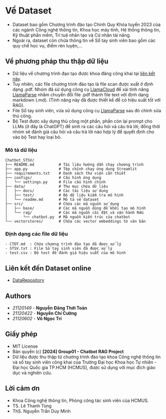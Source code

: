 # Về Dataset
* Dataset bao gồm Chương trình đào tạo Chính Quy Khóa tuyển 2023 của các ngành Công nghệ thông tin, Khoa học máy tính, Hệ thống thông tin, Kỹ thuật phần mềm, Trí tuệ nhân tạo và Cử nhân tài năng. 
* Ngoài ra, dataset còn chứa thông tin về Sổ tay sinh viên bao gồm các quy chế học vụ, điểm rèn luyện,...

## Về phương pháp thu thập dữ liệu

* Dữ liệu về chương trình đạo tạo được khoa đăng công khai tại [liên kết này](https://www.fit.hcmus.edu.vn/vn/Default.aspx?tabid=1284). 
* Tuy nhiên, các file chương trình đào tạo là file scan được xuất ở định dạng .pdf. Nhóm đã sử dụng công cụ [LlamaCloud](https://cloud.llamaindex.ai/) để xài tính năng [LlamaParse](https://cloud.llamaindex.ai/parse) nhằm chuyển đổi file .pdf thành file text với định dạng markdown (.md). (Tính năng này đã được thiết kế để có hiệu suất tốt với RAG).
* File Sổ tay sinh viên, vừa sử dụng công cụ [LlamaParse](https://cloud.llamaindex.ai/parse) sau đó chỉnh sửa thủ công.
* Bộ Test được xây dựng thủ công một phần, phần còn lại prompt cho LLMs (ở đây là ChatGPT) để sinh ra các câu hỏi và câu trả lời; đồng thời nhóm sẽ đánh giá câu hỏi và câu trả lời nào hợp lý để quyết định cho vào bộ Test hay loại bỏ.

### Mô tả dữ liệu


```plaintext
Chatbot_STSV/
├── README.md           # Tài liệu hướng dẫn chạy chương trình
├── app.py              # Tệp chính chạy ứng dụng Streamlit
├── requirements.txt    # Danh sách thư viện cần thiết
├── configs/            # Cấu hình ứng dụng
│   └── settings.py     # File cấu hình chính
├── data/               # Thư mục chứa dữ liệu
│   ├── docs/           # Các tài liệu sử dụng 
│   ├── test/           # Bộ dữ liệu kiểm tra mô hình
│   └── readme.md       # Mô tả về dataset
├── src/                # Chứa các mã nguồn sử dụng
│   ├── base/           # Các mã nguồn dùng để khởi tạo mô hình
│   └── rag/            # Các mã nguồn cài đặt và vận hành RAG
│       └── chatbot.py  # Mã nguồn kiến trúc của chatbot
└── vectorstores/       # Chứa các vector embeddings từ văn bản
```

### Định dạng các file dữ liệu

```plaintext
- CTDT.md  : Chứa chương trình đào tạo đã được xử lý
- STSV.txt : File Sổ tay sinh viên đã được xử lý
- test.csv : Bộ test để đánh giá hiệu suất của mô hình
```

## Liên kết đến Dataset online

* [DataRepository](https://www.kaggle.com/datasets)

## Authors

* *21120149* -  **Nguyễn Đăng Thới Toàn**
* *21120422* -  **Nguyễn Chí Cường**
* *21120602* - **Võ Ngọc Trí** 


## Giấy phép

- MIT License
- Bản quyền (c) **[2024] Group01 - Chatbot RAG Project**
- Dữ liệu được thu thập từ chương trình đào tạo khoa Công nghệ thông tin và sổ tay sinh viên công khai của Trường Đại học Khoa học Tự nhiên - Đại học Quốc gia TP.HCM (HCMUS), được sử dụng với mục đích giáo dục và nghiên cứu. 


## Lời cảm ơn

- Khoa Công nghệ thông tin, Phòng công tác sinh viên của HCMUS.
- TS. Lê Thanh Tùng
- ThS. Nguyễn Trần Duy Minh
